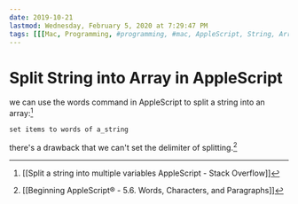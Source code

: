 ```yaml
---
date: 2019-10-21
lastmod: Wednesday, February 5, 2020 at 7:29:47 PM
tags: [[[Mac, Programming, #programming, #mac, AppleScript, String, Array, List, #applescript, #string, #array, #list]]]
---
```

# Split String into Array in AppleScript


we can use the words command in AppleScript to split a string into an array:[^2B4F211BAD9E]

```applescript
set items to words of a_string
```

there's a drawback that we can't set the delimiter of splitting.[^291A94431E84]


[^291A94431E84]: [[Beginning AppleScript® - 5.6. Words, Characters, and Paragraphs]]

[^2B4F211BAD9E]: [[Split a string into multiple variables AppleScript - Stack Overflow]]